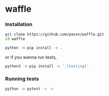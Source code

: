# waffle

### Installation

```bash
git clone https://github.com/pasxn/waffle.git
cd waffle
```
```bash
python -m pip install -e .
```
or if you wanna run tests,
```bash
python3 -m pip install -e '.[testing]'
```

### Running tests

```bash
python -m pytest -s -v
```